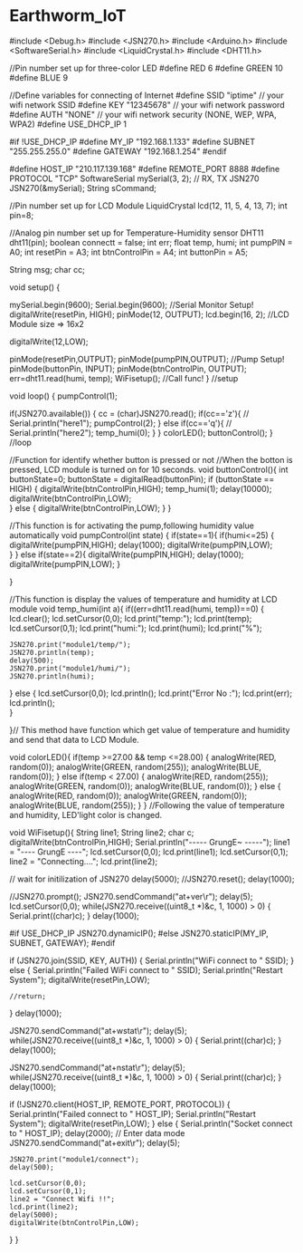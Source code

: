 # Earthworm_IoT

#include <Debug.h>
#include <JSN270.h>
#include <Arduino.h>
#include <SoftwareSerial.h>
#include <LiquidCrystal.h>
#include <DHT11.h>

//Pin number set up for three-color LED
#define RED 6
#define GREEN 10
#define BLUE 9

//Define variables for connecting of Internet
#define SSID      "iptime"    // your wifi network SSID
#define KEY       "12345678"    // your wifi network password
#define AUTH       "NONE"     // your wifi network security (NONE, WEP, WPA, WPA2)
#define USE_DHCP_IP 1

#if !USE_DHCP_IP
#define MY_IP          "192.168.1.133"
#define SUBNET         "255.255.255.0"
#define GATEWAY        "192.168.1.254"
#endif

#define HOST_IP        "210.117.139.168"
#define REMOTE_PORT    8888
#define PROTOCOL       "TCP"
SoftwareSerial mySerial(3, 2); // RX, TX
JSN270 JSN270(&mySerial);
String sCommand;

//Pin number set up for LCD Module
LiquidCrystal lcd(12, 11, 5, 4, 13, 7);
int pin=8;

//Analog pin number set up for Temperature-Humidity sensor
DHT11 dht11(pin); 
boolean connectt = false;
int err;
float temp, humi;
int pumpPIN = A0;
int resetPin = A3;
int btnControlPin = A4;
int buttonPin = A5;

String msg;
char cc;


void setup() {

  mySerial.begin(9600);
  Serial.begin(9600); //Serial Monitor Setup!
  digitalWrite(resetPin, HIGH);
  pinMode(12, OUTPUT);
  lcd.begin(16, 2); //LCD Module size => 16x2

  digitalWrite(12,LOW);
  
  pinMode(resetPin,OUTPUT);
  pinMode(pumpPIN,OUTPUT);  //Pump Setup!
  pinMode(buttonPin, INPUT);
  pinMode(btnControlPin, OUTPUT);
  err=dht11.read(humi, temp);
  WiFisetup();  //Call func!
} //setup


void loop() {
  pumpControl(1);
  
  if(JSN270.available()) {
    cc = (char)JSN270.read();
    if(cc=='z'){
      // Serial.println("here1");
      pumpControl(2);
    } else if(cc=='q'){
     // Serial.println("here2");
      temp_humi(0);
    }
  }
  colorLED();
  buttonControl();
} //loop

//Function for identify whether button is pressed or not
//When the botton is pressed, LCD module is turned on for 10 seconds.
void buttonControl(){ 
  int buttonState=0;
  buttonState = digitalRead(buttonPin);
  if (buttonState == HIGH) {
        digitalWrite(btnControlPin,HIGH);
        temp_humi(1);
        delay(10000);
        digitalWrite(btnControlPin,LOW);        
  }
  else {
    digitalWrite(btnControlPin,LOW);
  }
}


//This function is for activating the pump,following humidity value automatically
void pumpControl(int state) { 
  if(state==1){
    if(humi<=25) {
      digitalWrite(pumpPIN,HIGH);
      delay(1000);
      digitalWrite(pumpPIN,LOW);  
    }
  } else if(state==2){
    digitalWrite(pumpPIN,HIGH);
    delay(1000);
    digitalWrite(pumpPIN,LOW);
  }

  

}


//This function is display the values of temperature and humidity at LCD module
void temp_humi(int a){ 
  if((err=dht11.read(humi, temp))==0) {
    lcd.clear();
    lcd.setCursor(0,0);
    lcd.print("temp:");
    lcd.print(temp);
    lcd.setCursor(0,1);
    lcd.print("humi:");
    lcd.print(humi);
    lcd.print("%");

    JSN270.print("module1/temp/");
    JSN270.println(temp);
    delay(500);
    JSN270.print("module1/humi/");
    JSN270.println(humi);
  }
  else  {
   lcd.setCursor(0,0);
    lcd.println();
    lcd.print("Error No :");
    lcd.print(err);
    lcd.println();    
  }
  


}// This method have function which get value of temperature and humidity and send that data to LCD Module.


void colorLED(){
  if(temp >=27.00 && temp <=28.00) {
    analogWrite(RED, random(0));
    analogWrite(GREEN, random(255));
    analogWrite(BLUE, random(0));
  }
  else if(temp < 27.00) {
    analogWrite(RED, random(255));
    analogWrite(GREEN, random(0));
    analogWrite(BLUE, random(0));
  }
  else {
    analogWrite(RED, random(0));
    analogWrite(GREEN, random(0));
    analogWrite(BLUE, random(255));
  }
} //Following the value of temperature and humidity, LED'light color is changed.


void WiFisetup(){
  String line1;
  String line2;
  char c;
  digitalWrite(btnControlPin,HIGH);
  Serial.println("----- GrungE~ -----");
  line1 = "---- GrungE ----";
  lcd.setCursor(0,0);
  lcd.print(line1);
  lcd.setCursor(0,1);
  line2 = "Connecting....";
  lcd.print(line2);


  // wait for initilization of JSN270
  delay(5000);
  //JSN270.reset();
  delay(1000);

  //JSN270.prompt();
  JSN270.sendCommand("at+ver\r");
  delay(5);
  lcd.setCursor(0,0);
  while(JSN270.receive((uint8_t *)&c, 1, 1000) > 0) {
    Serial.print((char)c);
  }
  delay(1000);

  #if USE_DHCP_IP
  JSN270.dynamicIP();
  #else
    JSN270.staticIP(MY_IP, SUBNET, GATEWAY);
  #endif    

  if (JSN270.join(SSID, KEY, AUTH)) {
    Serial.println("WiFi connect to " SSID);
  }
  else {
    Serial.println("Failed WiFi connect to " SSID);
    Serial.println("Restart System");
    digitalWrite(resetPin,LOW);

    //return;
  }
  delay(1000);

  JSN270.sendCommand("at+wstat\r");
  delay(5);
  while(JSN270.receive((uint8_t *)&c, 1, 1000) > 0) {
    Serial.print((char)c);
  }
  delay(1000);        

  JSN270.sendCommand("at+nstat\r");
  delay(5);
  while(JSN270.receive((uint8_t *)&c, 1, 1000) > 0) {
    Serial.print((char)c);
  }
  delay(1000);

  if (!JSN270.client(HOST_IP, REMOTE_PORT, PROTOCOL)) {
    Serial.println("Failed connect to " HOST_IP);
    Serial.println("Restart System");
    digitalWrite(resetPin,LOW);
  } else {
    Serial.println("Socket connect to " HOST_IP);
    delay(2000);
    // Enter data mode
    JSN270.sendCommand("at+exit\r");
    delay(5);
    
    JSN270.print("module1/connect");
    delay(500);
   
    lcd.setCursor(0,0);
    lcd.setCursor(0,1);
    line2 = "Connect Wifi !!";
    lcd.print(line2);
    delay(5000);
    digitalWrite(btnControlPin,LOW);
    
  }
}
